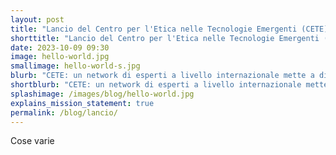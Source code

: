 ```yaml
---
layout: post
title: "Lancio del Centro per l'Etica nelle Tecnologie Emergenti (CETE)"
shorttitle: "Lancio del Centro per l'Etica nelle Tecnologie Emergenti (CETE)"
date: 2023-10-09 09:30
image: hello-world.jpg
smallimage: hello-world-s.jpg
blurb: "CETE: un network di esperti a livello internazionale mette a disposizione le proprie skills per la societa` Italiana"
shortblurb: "CETE: un network di esperti a livello internazionale mette a disposizione le proprie skills per la societa` Italiana"
splashimage: /images/blog/hello-world.jpg
explains_mission_statement: true
permalink: /blog/lancio/
---
```


Cose varie